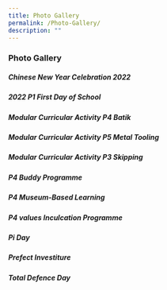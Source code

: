 ```yaml
---
title: Photo Gallery
permalink: /Photo-Gallery/
description: ""
---
```

### Photo Gallery



##### Chinese New Year Celebration 2022
##### 2022 P1 First Day of School
##### Modular Curricular Activity P4 Batik
##### Modular Curricular Activity P5 Metal Tooling
##### Modular Curricular Activity P3 Skipping
##### P4 Buddy Programme
##### P4 Museum-Based Learning
##### P4 values Inculcation Programme
##### Pi Day
##### Prefect Investiture
##### Total Defence Day